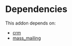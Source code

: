 # Dependencies

This addon depends on:

- [crm](../../../../../oca-ocb-crm/odoo-bringout-oca-ocb-crm)
- [mass_mailing](../../../../odoo-bringout-oca-ocb-mass_mailing)
